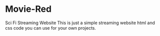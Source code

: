 # Movie-Red
Sci Fi Streaming Website
This is just a simple streaming website html and css code you can use for your own projects.
